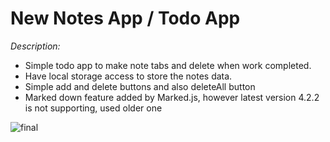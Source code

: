 # New Notes App / Todo App

_*Description:*_
  - Simple todo app to make note tabs and delete when work completed. 
  - Have local storage access to store the notes data.
  - Simple add and delete buttons and also deleteAll button
  - Marked down feature added by Marked.js, however latest version 4.2.2 is not supporting, used older one
  
  
![final](https://user-images.githubusercontent.com/114183358/222955811-ac537fcc-c0e9-41b2-a073-1417985fe17a.png)
